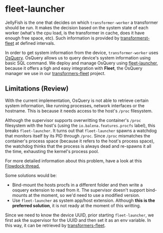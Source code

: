 
# fleet-launcher

JellyFish is the one that decides on which `transformer-worker` a transformer should be run. It makes the decision based on the system state of each  worker (what's the cpu load, is the transformer in cache, does it have enough free space, etc). Such information is provided by [transformerst-fleet](https://github.com/product-os/transformers-fleet/) at defined intervals.

In order to get system information from the device, `transformer-worker` uses [OsQuery](https://osquery.io/). OsQuery allows us to query device's system information using basic SQL command. We deploy and manage OsQuery using [fleet-launcher](https://www.kolide.com/launcher/), because it offers a tigh and easy integration with **Fleet**, the OsQuery manager we use in our [transformers-fleet](https://github.com/product-os/transformers-fleet/) project.



## Limitations (Review)

With the current implementation, OsQuery is not able to retrieve certain system information, like running processes, network interfaces or the hostname. This is because it needs access to the host's `/proc` filesystem. 

Although the supervisor supports overwritting the container's `/proc` filesystem with the host's (using the `io.balena.features.procfs` label), this breaks `fleet-launcher`. It turns out that `fleet-launcher` spawns a watchdog that monitors itself by its PID through `/proc`. Since `/proc` mismatches the container's process space (because it refers to the host's process space), the watchdog thinks that the process is always dead and re-spawns it all the time, exhausting the kernel's process pool.

For more detailed information about this problem, have a look at this [Flowdock thread.](https://www.flowdock.com/app/rulemotion/r-architecture/threads/wTvRdMcIoXC6R-7S1Ew3YOS6dqr?filter=search&query=osquery)

Some solutions would be:

* Bind-mount the hosts procfs in a different folder and then write a osquery extension to read from it. The supervisor doesn't support bind-mounts at the moment, so we'd need to use a modified version.
* Use `fleet-launcher` as system app/host extension. Although **this is the preferred solution**, it is not ready at the moment of this writting.

Since we need to know the device UUID, prior starting `fleet-launcher`, we first ask the supervisor for the UUID and then set it as an env variable. In this way, it can be retrieved by [transformers-fleet](https://github.com/product-os/transformers-fleet/).
